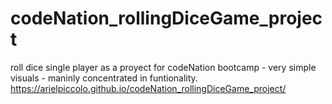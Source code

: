 # codeNation_rollingDiceGame_project
roll dice single player as a proyect for codeNation bootcamp - very simple visuals - maninly concentrated in funtionality.
https://arielpiccolo.github.io/codeNation_rollingDiceGame_project/
